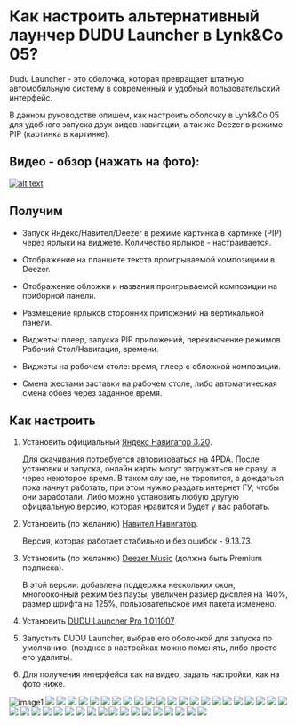 # Как настроить альтернативный лаунчер DUDU Launcher в Lynk&Co 05?

Dudu Launcher - это оболочка, которая превращает штатную автомобильную систему в современный и удобный пользовательский интерфейс.

В данном руководстве опишем, как настроить оболочку в Lynk&Co 05 для удобного запуска двух видов навигации, а так же Deezer в режиме PIP (картинка в картинке).

## Видео - обзор (нажать на фото):

[![alt text](https://img.youtube.com/vi/j6IxchMljsk/0.jpg)](https://www.youtube.com/watch?v=j6IxchMljsk)

## Получим

- Запуск Яндекс/Навител/Deezer в режиме картинка в картинке (PIP) через ярлыки на виджете. Количество ярлыков - настраивается.

- Отображение на планшете текста проигрываемой композициии в Deezer.

- Отображение обложки и названия проигрываемой композиции на приборной панели.

- Размещение ярлыков сторонних приложений на вертикальной панели.

- Виджеты: плеер, запуска PIP приложений, переключение режимов Рабочий Стол/Навигация, времени.

- Виджеты на рабочем столе: время, плеер с обложкой композиции.

- Смена жестами заставки на рабочем столе, либо автоматическая смена обоев через заданное время.

## Как настроить

1. Установить официальный [Яндекс Навигатор 3.20](https://4pda.to/forum/dl/post/13436782/ru.yandex.yandexnavi-3.20.apk).
   
   Для скачивания потребуется авторизоваться на 4PDA. После установки и запуска, онлайн карты могут загружаться не сразу, а через некоторое время. В таком случае, не торопится, а дождаться пока начнут работать, при этом нужно раздать интернет ГУ, чтобы они заработали.
   Либо можно установить любую другую официальную версию, которая нравится и будет у вас работать.

3. Установить (по желанию) [Навител Навигатор](http://www.navitel.com).
   
   Версия, которая работает стабильно и без ошибок - 9.13.73.

4. Установить (по желанию) [Deezer Music](assets/Deezer-6.1.6.62-mod140.apk) (должна быть Premium подписка).
   
   В этой версии: добавлена поддержка нескольких окон, многооконный режим без паузы, увеличен размер дисплея на 140%, размер шрифта на 125%, пользовательское имя пакета изменено.

5. Установить [DUDU Launcher Pro 1.011007](assets/嘟嘟桌面PRO领克专享1.011007(最新测试版).Apk)

6. Запустить DUDU Launcher, выбрав его оболочкой для запуска по умолчанию. (позднее в настройках можно поменять, либо просто его удалить).

7. Для получения интерфейса как на видео, задать настройки, как на фото ниже.

![image1](img/dudu-00.jpg)
![](img/dudu-01.jpg)
![](img/dudu-02.jpg)
![](img/dudu-03.jpg)
![](img/dudu-04.jpg)
![](img/dudu-05.jpg)
![](img/dudu-06.jpg)
![](img/dudu-07.jpg)
![](img/dudu-08.jpg)
![](img/dudu-09.jpg)
![](img/dudu-10.jpg)
![](img/dudu-11.jpg)
![](img/dudu-12.jpg)
![](img/dudu-13.jpg)
![](img/dudu-14.jpg)
![](img/dudu-15.jpg)
![](img/dudu-16.jpg)
![](img/dudu-17.jpg)
![](img/dudu-18.jpg)
![](img/dudu-19.jpg)
![](img/dudu-20.jpg)
![](img/dudu-21.jpg)
![](img/dudu-22.jpg)
![](img/dudu-23.jpg)
![](img/dudu-24.jpg)
![](img/dudu-25.jpg)
![](img/dudu-26.jpg)
![](img/dudu-27.jpg)
![](img/dudu-28.jpg)
![](img/dudu-29.jpg)
![](img/dudu-30.jpg)
![](img/dudu-31.jpg)
![](img/dudu-32.jpg)
![](img/dudu-33.jpg)
![](img/dudu-34.jpg)
![](img/dudu-35.jpg)
![](img/dudu-36.jpg)
![](img/dudu-37.jpg)
![](img/dudu-38.jpg)
![](img/dudu-39.jpg)
![](img/dudu-40.jpg)
